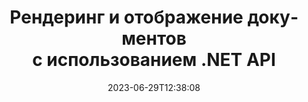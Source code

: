 ---
############################# Static ##########################
layout: "landing"
date: 2023-06-29T12:38:08
draft: false

lang: ru
product: "Viewer"
product_tag: "viewer"
platform: ".NET"
platform_tag: "net"

############################# Drop-down ############################
supported_platforms:
  items:
    # supported_platforms loop
    - title: ".NET"
      tag: "net"
    # supported_platforms loop
    - title: "Java"
      tag: "java"
    # supported_platforms loop
    - title: "Node.js"
      tag: "nodejs-java" 
    # supported_platforms loop
    - title: "Python"
      tag: "python-net"

############################# Head ############################
head_title: "API просмотра документов .NET, рендеринг PDF-изображения Word Excel в HTML-диаграмме"
head_description: "Средство просмотра файлов C# ASP.NET и API рендеринга. Добавьте средства просмотра PDF-файлов, средства просмотра Word, средства просмотра Excel, средства просмотра изображений, средства просмотра HTML и функции просмотра электронной почты в приложениях .NET."

############################# Header ##########################
title: "Рендеринг и отображение документов<br>с использованием .NET API"
description: "Мощный API-интерфейс Viewer для преобразования более 180 форматов документов в PDF, HTML и изображения с универсальными параметрами конфигурации."
words:
  for: "for"

actions:
  main: "Бесплатная загрузка NuGet"
  main_link: "https://www.nuget.org/packages/GroupDocs.Viewer"
  alt: "Лицензирование"
  alt_link: "https://purchase.groupdocs.com/pricing/viewer/net"
  title: "Готовы начать?"
  description: "Попробуйте функции GroupDocs.Viewer бесплатно или запросите лицензию."

release:
  title: "Версия {0} выпущена"
  notes: "Что нового"
  downloads: "Загрузки"
  link: "https://releases.groupdocs.com/viewer/net/release-notes/latest/"

code:
  title: "Рендеринг PDF-файлов на C#"
  more: "Больше примеров"
  more_link: "https://github.com/groupdocs-viewer/GroupDocs.Viewer-for-.NET"
  install: "dotnet add package GroupDocs.Viewer"
  content: |
    ```csharp {style=abap}   
    // Загрузите исходный PDF-файл
    using (var viewer = new Viewer("resume.pdf"))
    {
        // Установите параметры вывода HTML
        var viewOptions = 
        HtmlViewOptions.ForEmbeddedResources("page{0}.html");
        
        // Преобразование PDF в HTML        
        viewer.View(viewOptions);
    }
    ```

############################# Overview ############################
overview:
  enable: true
  title: "GroupDocs.Viewer: краткий обзор"
  description: "API для рендеринга, отображения и преобразования документов, слайдов, диаграмм и многих других типов документов в приложениях .NET."
  features:
    # feature loop
    - title: "Просматривайте документы эффективно и надежно"
      content: "С помощью API GroupDocs.Viewer вы можете эффективно отображать документы любых поддерживаемых форматов в HTML, JPEG, PNG и PDF с помощью гибких и мощных функций, сохраняя при этом целостность содержимого и структуры документа. GroupDocs.Viewer поддерживает .NET Framework 4.6.2 и .NET 6.0, работает на платформах Windows и Linux."

    # feature loop
    - title: "Поддерживаются большинство популярных форматов файлов и документов."
      content: "Мы поддерживаем рендеринг более 180 наиболее популярных форматов файлов и документов, включая Word, Excel, PDF, PowerPoint, семейство форматов OpenDocument, архивы, растровые и векторные изображения, электронные книги, языки программирования и разметки, а также многие другие типы файлов, включая зашифрованные. файлы с защитой паролем."

    # feature loop
    - title: "Настраиваемый вывод"
      content: "GroupDocs.Viewer позволяет не только визуализировать документ, но и контролировать, как именно, какие части документа должны быть визуализированы или сейчас, как они должны отображаться, а также применять различные преобразования к визуализированному выводу."

    # feature loop
    - title: "Пользовательский интерфейс для ASP.NET Core"
      content: "Мы предоставляем пакет пользовательского интерфейса с открытым исходным кодом для ASP.NET Core, который можно добавить в ваш проект за пару минут. Пакет Viewer.UI содержит веб-интерфейс на основе Angular и предоставляет набор полезных API и поставщиков хранилищ данных."

############################# Platforms ############################
platforms:
  enable: true
  title: "Поддержка платформ"
  description: "GroupDocs.Viewer для .NET поддерживает следующие операционные системы, платформы и менеджеры пакетов."
  items:
    # platform loop
    - title: "Amazon"
      image: "amazon"
    # platform loop
    - title: "Docker"
      image: "docker"
    # platform loop
    - title: "Azure"
      image: "azure"
    # platform loop
    - title: "VS Code"
      image: "vs_code"
    # platform loop
    - title: "ReSharper"
      image: "resharper"
    # platform loop
    - title: "macOS"
      image: "finder"
    # platform loop
    - title: "Linux"
      image: "linux"
    # platform loop
    - title: "NuGet"
      image: "nuget"
  packages:
    # packages loop
    - title: "Пакет для Windows"
      content: |
        * Поддерживает .NET Framework 4.6.2+ и .NET 6.0.
        * Наиболее полная поддержка форматов файлов
        * Зависит от System.Drawing и System.Drawing.Common 
      action: "Загрузка NuGet"
      action_link: "https://www.nuget.org/packages/GroupDocs.Viewer"
    # packages loop
    - title: "Кроссплатформенный пакет" 
      content: |
        * Поддерживает .NET 6.0 и более поздние версии. 
        * Ограниченная поддержка форматов файлов 
        * Работает на Windows, Linux и macOS 
      action: "Загрузка NuGet" 
      action_link: "https://www.nuget.org/packages/GroupDocs.Viewer.CrossPlatform" 

############################# File formats ############################
formats:
  enable: true
  title: "Поддерживаемые форматы файлов"
  description: |
    GroupDocs.Viewer для .NET поддерживает операции со следующими [форматами файлов](https://docs.groupdocs.com/viewer/net/supported-document-formats/).
  groups:
    # group loop
    - color: "green"
      content: |
        ### Microsoft Office, OpenDocument и текстовые форматы
        * **Word:** DOC, DOCX, DOCM, DOT, DOTX, DOTM, RTF, TXT
        * **Excel:** XLS, XLSX, XLSM, XLSB, XLTM, XLT, XLTM, XLTX
        * **PowerPoint:** PPT, PPTX, PPS, PPSX, PPSM, POT, POTM, POTX, PPTM        
        * **Project:** MPP, MPT, MPX {{< landing/tooltip icon="windows" title="Поддерживается пакетом, специфичным для Windows." >}}
        * **Outlook:** MSG, EML, EMLX, PST, OST
        * **OneNote:** ONE {{< landing/tooltip icon="windows" title="Поддерживается пакетом, специфичным для Windows." >}}
        * **OpenDocument:** ODT, OTT, ODS, ODP, OTP, OTS, ODG
        * **Fixed Page Layout:** PDF, TEX, XPS, OXPS
        * **e-Books:** EPUB, MOBI, DjVu
        * **Delimiter-Separated Values:** CSV, TSV
    # group loop
    - color: "blue"
      content: |
        ### Изображения, графика и диаграммы
        * **Растровые изображения:** BMP, GIF, JPG, PNG, TIFF, WebP, DNG, DIB, Jpeg2000 family
        * **Windows Icon:** ICO
        * **Scalable Vector Graphics:** SVG, CDR, CMX, IGS, SVGZ        
        * **Adobe Photoshop:** PSD, PSB {{< landing/tooltip icon="windows" title="Поддерживается пакетом, специфичным для Windows." >}}       
        * **Stereo Lithography (3D Printing):** STL        
        * **Medical Imaging:** DICOM
        * **Plotter Documents:** PLT, HPG
        * **Autodesk Design Web Formats:** DWF, DWG
        * **AutoCAD Drawing:** DWT, IFC, STL, CF2        
      # group loop
    - color: "red"
      content: |
        ### Другой        
        * **Интернет:** HTML, MHT, MHTML, XML
        * **Metafile:** WMF, EMF, CGM, EMZ, WMZ
        * **Visio:** VSD, VDX, VSS, VSSX, VSX, VST, VSTX, VTX, VSDX, VDW, VSTM, VSSM, VSDM {{< landing/tooltip icon="windows" title="Поддерживается пакетом, специфичным для Windows." >}}
        * **Project:** MPP, MPT, MPX
        * **PostScript:** PS, EPS
        * **Архивы:** ZIP, TAR, BZ2, GZ, RAR, RAR5
        * **Другой:** VCF, VCARD, NUMBERS, NSF, OBJ
        * **C/C++/C# Files:** C, CC, C# , CPP, CXX, CS, H, HH, M, MM
        * **Java/JavaScript Files:** JAVA, JS, JSON, PROPERTIES

############################# Features ############################
features:
  enable: true
  title: "Возможности GroupDocs.Viewer"
  description: "Легко визуализируйте, отображайте и конвертируйте документы PDF и Office."

  items:
    # feature loop
    - icon: "viewhtml"
      title: "Просмотр документов в формате HTML"
      content: "Конвертируйте документ любого типа в документ HTML с помощью CSS и SVG, который можно отобразить в любом современном веб-браузере."

    # feature loop
    - icon: "rasterize"
      title: "Растеризация документов"
      content: "Преобразуйте любой поддерживаемый формат документа в растровое изображение с настраиваемым форматом изображения и качеством сжатия."

    # feature loop
    - icon: "sourcecode"
      title: "Рендеринг и выделение программных кодов"
      content: "Поддержка всех популярных языков программирования, сценариев и разметки с возможностью анализа и выделения их синтаксиса."

    # feature loop
    - icon: "convertpdf"
      title: "Конвертировать в PDF"
      content: "Документ любого поддерживаемого формата можно легко преобразовать и сохранить в PDF с настраиваемыми параметрами."

    # feature loop
    - icon: "transform"
      title: "Применить преобразования"
      content: "Выходной документ можно трансформировать во время рендеринга — страницы можно поворачивать и/или переставлять, а поверх них можно размещать текстовый водяной знак."

    # feature loop
    - icon: "adjustment"
      title: "Настройка вывода HTML"
      content: "Выходные HTML-документы, генерируемые GroupDocs.Viewer, можно очень тонко настроить: разрешено сохранение в поток или файл, с внешними или встроенными ресурсами, обратными вызовами и так далее."

    # feature loop
    - icon: "complex"
      title: "Поддержка сложных структур документов"
      content: "GroupDocs.Viewer поддерживает не только отдельные документы, но и файлы, которые внутри содержат список или иерархическую структуру документов, например, сообщения электронной почты с вложениями, ZIP-архивы с внутренними файлами в папках, многостраничные изображения TIFF и т. д."

    # feature loop
    - icon: "optimization"
      title: "Варианты оптимизации"
      content: "GroupDocs.Viewer содержит настраиваемую подсистему кэширования, которая может сократить время загрузки за счет использования кэшированных версий документов. Также набор различных опций для разных форматов позволяет исключить из рендеринга некоторые ненужные части или аспекты документов (шрифты, скрытые листы, вложения электронной почты) для оптимизации общей производительности."

    # feature loop
    - icon: "passwordprotected"
      title: "Поддержка документов, защищенных паролем"
      content: "GroupDocs.Viewer позволяет открывать зашифрованные документы разных типов: PDF, WordProcessing, Spreadsheet, Presentation и другие, указав пароль в параметрах загрузки."

############################# Code samples ############################
code_samples:
  enable: true
  title: "Примеры кода"
  description: "Некоторые варианты использования типичных операций GroupDocs.Viewer для .NET"
  items:
    # code sample loop
    - title: "Преобразование DOCX в HTML"
      content: |
        Свойства класса [HtmlViewOptions](https://reference.groupdocs.com/viewer/net/groupdocs.viewer.options/htmlviewoptions/) позволяют вам управлять процессом преобразования, подробнее об этом [здесь](https://docs.groupdocs.com/viewer/net/rendering-to-html/). Например, вы можете встроить все внешние ресурсы в выходной HTML-файл, минимизировать выходной файл и оптимизировать его для печати.
        {{< landing/code title="C#">}}
        ```csharp {style=abap}
        using GroupDocs.Viewer;
        using GroupDocs.Viewer.Options;
        
        // Создать экземпляр просмотра
        using (Viewer viewer = new Viewer("resume.docx"))
        {
            // Установите параметры вывода HTML
            HtmlViewOptions options = HtmlViewOptions.ForEmbeddedResources();
            
            // Преобразование DOCX в HTML со встроенными ресурсами
            viewer.View(options);
        }
        ```
        {{< /landing/code >}}
    # code sample loop
    - title: "Экспорт PPTX в PDF"
      content: |
        Создайте экземпляр класса [PdfViewOptions](https://reference.groupdocs.com/viewer/net/groupdocs.viewer.options/pdfviewoptions/) и передайте его в [Viewer.View](https://reference.groupdocs.com/viewer/net/groupdocs.viewer/viewer/view/#view) для преобразования файла PowerPoint PPTX в PDF. Свойства класса PdfViewOptions позволяют управлять процессом преобразования. Например, вы можете защитить выходной PDF-файл, изменить порядок его страниц и указать качество изображений документа. Подробности см. в [следующем разделе документации](https://docs.groupdocs.com/viewer/net/rendering-to-pdf/).
        {{< landing/code title="C#">}}
        ```csharp {style=abap}   
        using GroupDocs.Viewer;
        using GroupDocs.Viewer.Options;
        
        using (var viewer = new Viewer("presentation.pptx"))
        {
            // Установите параметры вывода PDF       
            var viewOptions = new PdfViewOptions("presentation.pdf");
            
            // Экспорт PPTX в PDF       
            viewer.View(viewOptions);
        }
        ```
        {{< /landing/code >}}
############################# Reviews ############################
# reviews:
# enable: true
# title: "Обзоры продуктов GroupDocs"
# description: "Не верьте нам на слово. Посмотрите, что другие разработчики говорят о наших API"

# items:
#   # review loop
#   - title: "GroupDocs.Viewer"
#     content: "Отличный сервис и отличная продукция. Они были чрезвычайно полезны и отзывчивы в процессе внедрения GroupDocs.Viewer для .NET, поэтому не могу не рекомендовать их достаточно высоко."
#     author: "Martin Lasarga"
#     company: "Product Manager at Axentria ECM by G.S.I."

#   # review loop
#   - title: "GroupDocs.Viewer"
#     content: "После реализации и использования GroupDocs.Viewer для .NET в проекте он работает очень хорошо. Я проверил множество документов и пока все хорошо. Все, что я в него добавил, прекрасно визуализируется и выглядит так же хорошо, как в программе просмотра PDF или MS Word."
#     author: "Mats Oustad"
#     company: "Senior Consultant/Partner at Novanet AS"
---